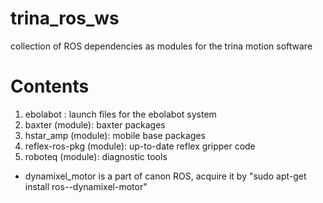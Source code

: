 # trina_ros_ws
collection of ROS dependencies as modules for the trina motion software

# Contents
1. ebolabot               : launch files for the ebolabot system
2. baxter         (module): baxter packages
3. hstar_amp      (module): mobile base packages
4. reflex-ros-pkg (module): up-to-date reflex gripper code
5. roboteq        (module): diagnostic tools

* dynamixel_motor is a part of canon ROS, acquire it by "sudo apt-get install ros-<version>-dynamixel-motor" 
